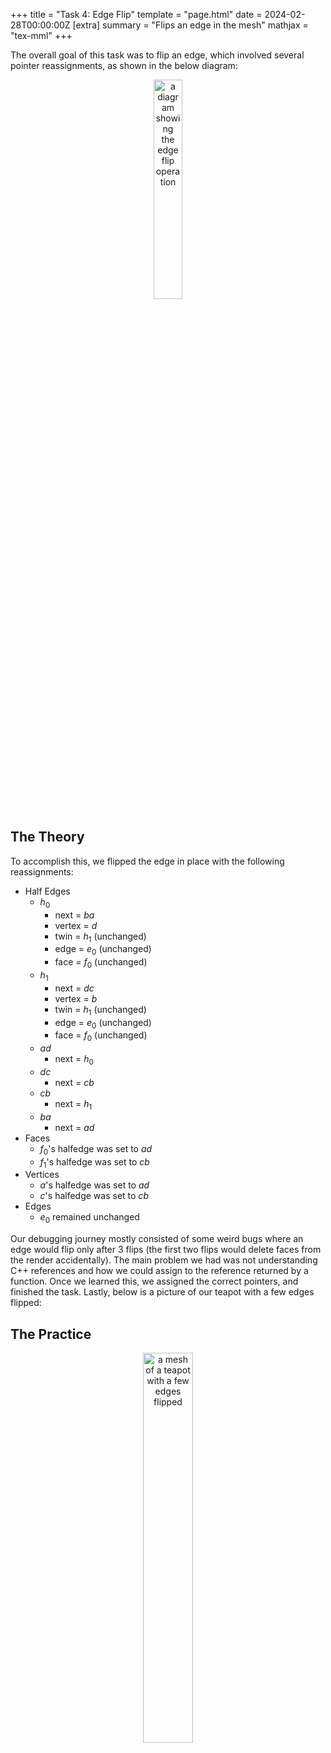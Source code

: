 +++
title = "Task 4: Edge Flip"
template = "page.html"
date = 2024-02-28T00:00:00Z
[extra]
summary = "Flips an edge in the mesh"
mathjax = "tex-mml"
+++

The overall goal of this task was to flip an edge, which involved several pointer reassignments, as shown in the below diagram:

<p style = "text-align:center">
	<img src="./edge_flip.png" alt="a diagram showing the edge flip operation" width="30%" style="text-align:center"/>
</p>

## The Theory

To accomplish this, we flipped the edge in place with the following reassignments:

- Half Edges
	- $h_0$
		- next = $ba$
		- vertex = $d$
		- twin = $h_1$ (unchanged)
		- edge = $e_0$ (unchanged)
		- face = $f_0$ (unchanged)
	- $h_1$
		- next = $dc$
		- vertex = $b$
		- twin = $h_1$ (unchanged)
		- edge = $e_0$ (unchanged)
		- face = $f_0$ (unchanged)
	- $ad$
		- next = $h_0$
	- $dc$
		- next = $cb$
	- $cb$
		- next = $h_1$
	- $ba$
		- next = $ad$
- Faces
	- $f_0$'s halfedge was set to $ad$
	- $f_1$'s halfedge was set to $cb$
- Vertices
	- $a$'s halfedge was set to $ad$
	- $c$'s halfedge was set to $cb$
- Edges
	- $e_0$ remained unchanged 

Our debugging journey mostly consisted of some weird bugs where an edge would flip only after 3 flips (the first two flips would delete faces from the render accidentally). The main problem we had was not understanding C++ references and how we could assign to the reference returned by a function. Once we learned this, we assigned the correct pointers, and finished the task. Lastly, below is a picture of our teapot with a few edges flipped:

## The Practice

<p style = "text-align:center">
	<img src="./flipped_teapot.png" alt="a mesh of a teapot with a few edges flipped" width="40%" style="text-align:center"/>
</p>


